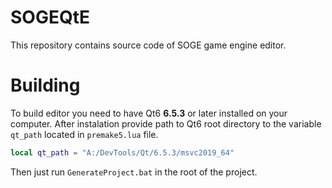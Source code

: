 # SOGEQtE

This repository contains source code of SOGE game engine editor.

# Building

To build editor you need to have Qt6 **6.5.3** or later installed on your computer. After instalation provide path to Qt6 root directory to the variable `qt_path` located in `premake5.lua` file.

```lua
local qt_path = "A:/DevTools/Qt/6.5.3/msvc2019_64"
```

Then just run `GenerateProject.bat` in the root of the project.